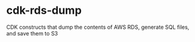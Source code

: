 # cdk-rds-dump
CDK constructs that dump the contents of AWS RDS, generate SQL files, and save them to S3
